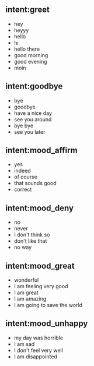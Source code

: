 ## intent:greet
- hey
- heyyy
- hello
- hi
- hello there
- good morning
- good evening
- moin

## intent:goodbye
- bye
- goodbye
- have a nice day
- see you around
- bye bye
- see you later

## intent:mood_affirm
- yes
- indeed
- of course
- that sounds good
- correct

## intent:mood_deny
- no
- never
- I don't think so
- don't like that
- no way

## intent:mood_great
- wonderful
- I am feeling very good
- I am great
- I am amazing
- I am going to save the world

## intent:mood_unhappy
- my day was horrible
- I am sad
- I don't feel very well
- I am disappointed


